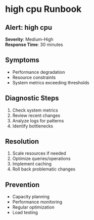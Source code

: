 # high cpu Runbook

## Alert: high cpu

**Severity**: Medium-High  
**Response Time**: 30 minutes

## Symptoms

- Performance degradation
- Resource constraints
- System metrics exceeding thresholds

## Diagnostic Steps

1. Check system metrics
2. Review recent changes
3. Analyze logs for patterns
4. Identify bottlenecks

## Resolution

1. Scale resources if needed
2. Optimize queries/operations
3. Implement caching
4. Roll back problematic changes

## Prevention

- Capacity planning
- Performance monitoring
- Regular optimization
- Load testing
